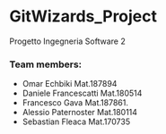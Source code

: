 # GitWizards_Project
Progetto Ingegneria Software 2
### Team members:
* Omar Echbiki Mat.187894
* Daniele Francescatti Mat.180514
* Francesco Gava Mat.187861.
* Alessio Paternoster Mat.180114
* Sebastian Fleaca Mat.170735
